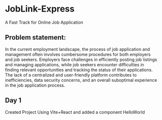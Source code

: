 # JobLink-Express
A Fast Track for Online Job Application
<br>
<h2>Problem statement:</h2>
In the current employment landscape, the process of job application and management often involves cumbersome procedures for both employers and job seekers. Employers face challenges in efficiently posting job listings and managing applications, while job seekers encounter difficulties in finding relevant opportunities and tracking the status of their applications. The lack of a centralized and user-friendly platform contributes to inefficiencies, data security concerns, and an overall suboptimal experience in the job application process.
<br>
<h2>Day 1</h2>
Created Project Using Vite+React and added a component HelloWorld

